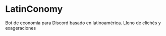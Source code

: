 # LatinConomy
Bot de economía para Discord basado en latinoamérica. Lleno de clichés y exageraciones
